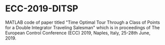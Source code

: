 # ECC-2019-DITSP
MATLAB code of paper titled "Time Optimal Tour Through a Class of Points for a Double Integrator Traveling Salesman" which is in proceedings of The European Control Conference (ECC) 2019, Naples, Italy, 25-28th June, 2019.
